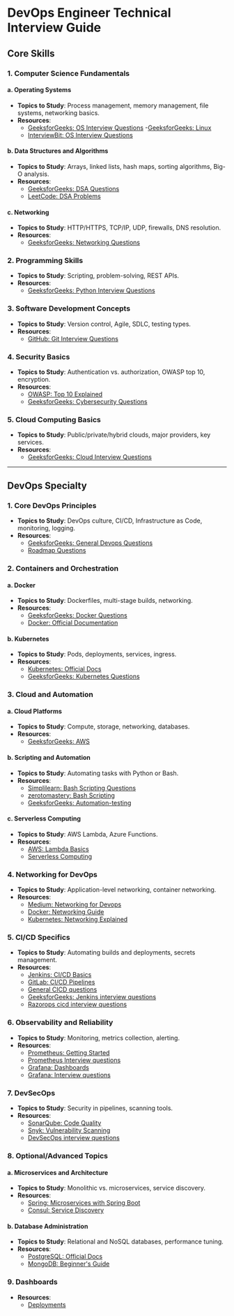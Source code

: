 # DevOps Engineer Technical Interview Guide

## Core Skills

### 1. **Computer Science Fundamentals**

#### a. **Operating Systems**
- **Topics to Study**: Process management, memory management, file systems, networking basics.
- **Resources**:
  - [GeeksforGeeks: OS Interview Questions](https://www.geeksforgeeks.org/operating-systems-interview-questions/)
  -[GeeksforGeeks: Linux](https://www.geeksforgeeks.org/linux-interview-questions/)
  - [InterviewBit: OS Interview Questions](https://www.interviewbit.com/operating-system-interview-questions/)

#### b. **Data Structures and Algorithms**
- **Topics to Study**: Arrays, linked lists, hash maps, sorting algorithms, Big-O analysis.
- **Resources**:
  - [GeeksforGeeks: DSA Questions](https://www.geeksforgeeks.org/data-structures/)
  - [LeetCode: DSA Problems](https://leetcode.com/problemset/all/)

#### c. **Networking**
- **Topics to Study**: HTTP/HTTPS, TCP/IP, UDP, firewalls, DNS resolution.
- **Resources**:
  - [GeeksforGeeks: Networking Questions](https://www.geeksforgeeks.org/networking-interview-questions/)

### 2. **Programming Skills**
- **Topics to Study**: Scripting, problem-solving, REST APIs.
- **Resources**:
  - [GeeksforGeeks: Python Interview Questions](https://www.geeksforgeeks.org/python-interview-questions/)

### 3. **Software Development Concepts**
- **Topics to Study**: Version control, Agile, SDLC, testing types.
- **Resources**:
  - [GitHub: Git Interview Questions](https://github.com/Ebazhanov/linkedin-skill-assessments-quizzes/blob/main/git/git-quiz.md)

### 4. **Security Basics**
- **Topics to Study**: Authentication vs. authorization, OWASP top 10, encryption.
- **Resources**:
  - [OWASP: Top 10 Explained](https://owasp.org/www-project-top-ten/)
  - [GeeksforGeeks: Cybersecurity Questions](https://www.geeksforgeeks.org/cyber-security-interview-questions/)

### 5. **Cloud Computing Basics**
- **Topics to Study**: Public/private/hybrid clouds, major providers, key services.
- **Resources**:
  - [GeeksforGeeks: Cloud Interview Questions](https://www.geeksforgeeks.org/cloud-computing-interview-questions/)

---

## DevOps Specialty

### 1. **Core DevOps Principles**
- **Topics to Study**: DevOps culture, CI/CD, Infrastructure as Code, monitoring, logging.
- **Resources**:
  - [GeeksforGeeks: General Devops Questions](https://www.geeksforgeeks.org/devops-interview-questions/)
  - [Roadmap Questions](https://devopsroadmap.io/interview/common-questions/)

### 2. **Containers and Orchestration**
#### a. **Docker**
- **Topics to Study**: Dockerfiles, multi-stage builds, networking.
- **Resources**:
  - [GeeksforGeeks: Docker Questions](https://www.geeksforgeeks.org/docker-interview-questions/)
  - [Docker: Official Documentation](https://docs.docker.com/)

#### b. **Kubernetes**
- **Topics to Study**: Pods, deployments, services, ingress.
- **Resources**:
  - [Kubernetes: Official Docs](https://kubernetes.io/docs/)
  - [GeeksforGeeks: Kubernetes Questions](https://www.geeksforgeeks.org/kubernetes-interview-questions/)

### 3. **Cloud and Automation**
#### a. **Cloud Platforms**
- **Topics to Study**: Compute, storage, networking, databases.
- **Resources**:
  - [GeeksforGeeks: AWS ](https://www.geeksforgeeks.org/aws-interview-questions/)


#### b. **Scripting and Automation**
- **Topics to Study**: Automating tasks with Python or Bash.
- **Resources**:
  - [Simplilearn: Bash Scripting Questions](hhttps://www.simplilearn.com/shell-scripting-interview-questions-article)
  - [zerotomastery: Bash Scripting](https://zerotomastery.io/blog/bash-scripting-interview-questions/)
  - [GeeksforGeeks: Automation-testing](https://www.geeksforgeeks.org/automation-testing-interview-questions/)
#### c. **Serverless Computing**
- **Topics to Study**: AWS Lambda, Azure Functions.
- **Resources**:
  - [AWS: Lambda Basics](https://aws.amazon.com/lambda/)
  - [Serverless Computing](https://www.datacamp.com/blog/aws-lambda-interview-questions)

### 4. **Networking for DevOps**
- **Topics to Study**: Application-level networking, container networking.
- **Resources**:
  - [Medium: Networking for Devops](https://medium.com/@madhavarajas1997/networking-fundamentals-for-devops-engineers-665ed406080f)
  - [Docker: Networking Guide](https://docs.docker.com/network/)
  - [Kubernetes: Networking Explained](https://kubernetes.io/docs/concepts/services-networking/)

### 5. **CI/CD Specifics**
- **Topics to Study**: Automating builds and deployments, secrets management.
- **Resources**:
  - [Jenkins: CI/CD Basics](https://www.jenkins.io/doc/)
  - [GitLab: CI/CD Pipelines](https://docs.gitlab.com/ee/ci/)
  - [General CICD questions](https://semaphoreci.com/blog/common-cicd-interview-questions)
  - [GeeksforGeeks: Jenkins interview questions](https://www.geeksforgeeks.org/jenkins-interview-questions/)
  - [Razorops cicd interview questions](https://razorops.com/blog/top-50-cicd-interview-questions-and-answers/)

### 6. **Observability and Reliability**
- **Topics to Study**: Monitoring, metrics collection, alerting.
- **Resources**:
  - [Prometheus: Getting Started](https://prometheus.io/docs/introduction/overview/)
  - [Prometheus Interview questions](https://razorops.com/blog/top-50-prometheus-interview-question-and-answers/)
  - [Grafana: Dashboards](https://grafana.com/docs/grafana/latest/)
  - [Grafana: Interview questions](https://razorops.com/blog/top-50-grafana-interview-question-and-answers/)

### 7. **DevSecOps**
- **Topics to Study**: Security in pipelines, scanning tools.
- **Resources**:
  - [SonarQube: Code Quality](https://www.sonarqube.org/)
  - [Snyk: Vulnerability Scanning](https://snyk.io/)
  - [DevSecOps interview questions](https://cloudfoundation.com/blog/devsecops-interview-questions/)

### 8. **Optional/Advanced Topics**
#### a. **Microservices and Architecture**
- **Topics to Study**: Monolithic vs. microservices, service discovery.
- **Resources**:
  - [Spring: Microservices with Spring Boot](https://spring.io/projects/spring-boot)
  - [Consul: Service Discovery](https://developer.hashicorp.com/consul/docs)

#### b. **Database Administration**
- **Topics to Study**: Relational and NoSQL databases, performance tuning.
- **Resources**:
  - [PostgreSQL: Official Docs](https://www.postgresql.org/docs/)
  - [MongoDB: Beginner's Guide](https://www.mongodb.com/docs/)
### 9. **Dashboards**
  - **Resources**:
    - [Deployments](https://climbtheladder.com/deployment-interview-questions/)

